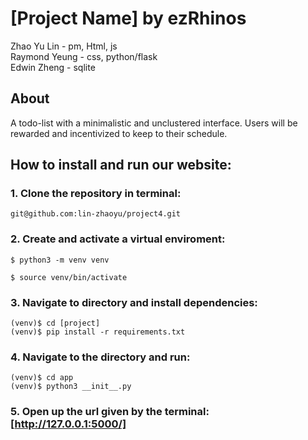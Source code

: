 # [Project Name] by ezRhinos

  Zhao Yu Lin - pm, Html, js  
  Raymond Yeung - css, python/flask   
  Edwin Zheng - sqlite    
  
## About  
A todo-list with a minimalistic and unclustered interface. Users will be rewarded and incentivized to keep to their schedule.  
## How to install and run our website:

### 1. Clone the repository in terminal:
```
git@github.com:lin-zhaoyu/project4.git
```
### 2. Create and activate a virtual enviroment:
```
$ python3 -m venv venv

$ source venv/bin/activate
```

### 3. Navigate to directory and install dependencies:
```
(venv)$ cd [project]
(venv)$ pip install -r requirements.txt  
```

### 4. Navigate to the directory and run:
```
(venv)$ cd app
(venv)$ python3 __init__.py
```

### 5. Open up the url given by the terminal: [http://127.0.0.1:5000/]
  
  
